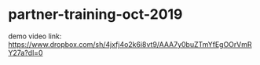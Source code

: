 # partner-training-oct-2019
demo video link: https://www.dropbox.com/sh/4jxfj4o2k6i8vt9/AAA7y0buZTmYfEgOOrVmRY27a?dl=0
